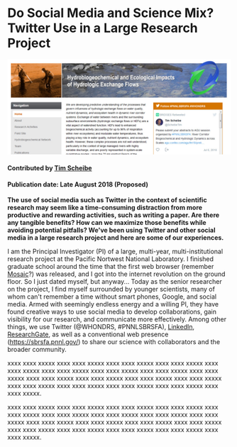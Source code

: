 # Do Social Media and Science Mix? Twitter Use in a Large Research Project

 <img src='https://github.com/tscheibe/betterscientificsoftware.github.io/blob/scheibe/Articles/Blog/Web_ScreenCapture.jpg' />

#### Contributed by [Tim Scheibe](https://github.com/tscheibe "Tim Scheibe GitHub Profile")

#### Publication date: Late August 2018 (Proposed)

**The use of social media such as Twitter in the context of scientific research may seem like a time-consuming distraction from more productive and rewarding activities, such as writing a paper. Are there any tangible benefits? How can we maximize those benefits while avoiding potential pitfalls? We've been using Twitter and other social media in a large research project and here are some of our experiences.**

I am the Principal Investigator (PI) of a large, multi-year, multi-institutional research project at the Pacific Nortwest National Laboratory. I finished graduate school around the time that the first web browser (remember [Mosaic](https://en.wikipedia.org/wiki/Mosaic_(web_browser))?) was released, and I got into the internet revolution on the ground floor. So I just dated myself, but anyway... Today as the senior researcher on the project, I find myself surrounded by younger scientists, many of whom can't remember a time without smart phones, Google, and social media. Armed with seemingly endless energy and a willing PI, they have found creative ways to use social media to develop collaborations, gain visibility for our research, and communicate more effectively. Among other things, we use Twitter (@WHONDRS, #PNNLSBRSFA), [LinkedIn](https://www.linkedin.com/company/whondrs/), [ResearchGate](https://www.researchgate.net/project/Subsurface-Biogeochemical-Research-at-Pacific-Northwest-National-Laboratory), as well as a conventional web presence (https://sbrsfa.pnnl.gov/) to share our science with collaborators and the broader community.

xxxx xxxx xxxxx xxxx xxxx xxxxx xxxx xxxx xxxxx xxxx xxxx xxxxx xxxx xxxx xxxxx xxxx xxxx xxxxx xxxx xxxx xxxxx xxxx xxxx xxxxx xxxx xxxx xxxxx xxxx xxxx xxxxx xxxx xxxx xxxxx xxxx xxxx xxxxx xxxx xxxx xxxxx xxxx xxxx xxxxx xxxx xxxx xxxxx xxxx xxxx xxxxx xxxx xxxx xxxxx xxxx xxxx xxxxx.

xxxx xxxx xxxxx xxxx xxxx xxxxx xxxx xxxx xxxxx xxxx xxxx xxxxx xxxx xxxx xxxxx xxxx xxxx xxxxx xxxx xxxx xxxxx xxxx xxxx xxxxx xxxx xxxx xxxxx xxxx xxxx xxxxx xxxx xxxx xxxxx xxxx xxxx xxxxx xxxx xxxx xxxxx xxxx xxxx xxxxx xxxx xxxx xxxxx xxxx xxxx xxxxx xxxx xxxx xxxxx xxxx xxxx xxxxx.

<!---
Publish: No
Categories: reliability
Topics: testing
Tags: bssw-blog-article
Level: 2
Prerequisites: default
Aggregate: none
--->
